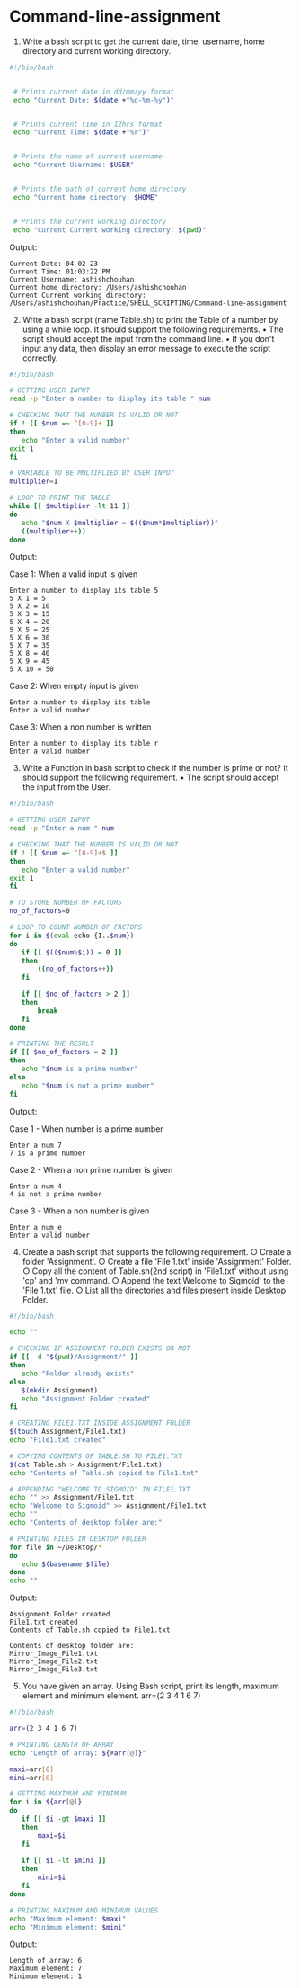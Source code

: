 # Command-line-assignment

1. Write a bash script to get the current date, time, username, home directory and
current working directory.

```sh
#!/bin/bash


 # Prints current date in dd/mm/yy format
 echo "Current Date: $(date +"%d-%m-%y")"


 # Prints current time in 12hrs format
 echo "Current Time: $(date +"%r")"


 # Prints the name of current username
 echo "Current Username: $USER"


 # Prints the path of current home directory
 echo "Current home directory: $HOME"


 # Prints the current working directory
 echo "Current Current working directory: $(pwd)"
```

Output:

```
Current Date: 04-02-23
Current Time: 01:03:22 PM
Current Username: ashishchouhan
Current home directory: /Users/ashishchouhan
Current Current working directory: /Users/ashishchouhan/Practice/SHELL_SCRIPTING/Command-line-assignment
```

2. Write a bash script (name Table.sh) to print the Table of a number by using a while
loop. It should support the following requirements.
• The script should accept the input from the command line.
• If you don't input any data, then display an error message to execute the script correctly.

```sh
#!/bin/bash

# GETTING USER INPUT
read -p "Enter a number to display its table " num

# CHECKING THAT THE NUMBER IS VALID OR NOT
if ! [[ $num =~ ^[0-9]+ ]]
then
   echo "Enter a valid number"
exit 1 
fi

# VARIABLE TO BE MULTIPLIED BY USER INPUT
multiplier=1

# LOOP TO PRINT THE TABLE
while [[ $multiplier -lt 11 ]]
do
   echo "$num X $multiplier = $(($num*$multiplier))"
   ((multiplier++))
done
```
Output:

Case 1: When a valid input is given
```
Enter a number to display its table 5
5 X 1 = 5
5 X 2 = 10
5 X 3 = 15
5 X 4 = 20
5 X 5 = 25
5 X 6 = 30
5 X 7 = 35
5 X 8 = 40
5 X 9 = 45
5 X 10 = 50
```

Case 2: When empty input is given
```
Enter a number to display its table 
Enter a valid number
```

Case 3: When a non number is written
```
Enter a number to display its table r
Enter a valid number
```

3. Write a Function in bash script to check if the number is prime or not? It should
support the following requirement.
• The script should accept the input from the User.

```sh
#!/bin/bash

# GETTING USER INPUT
read -p "Enter a num " num

# CHECKING THAT THE NUMBER IS VALID OR NOT
if ! [[ $num =~ ^[0-9]+$ ]]
then
   echo "Enter a valid number"
exit 1 
fi

# TO STORE NUMBER OF FACTORS
no_of_factors=0

# LOOP TO COUNT NUMBER OF FACTORS
for i in $(eval echo {1..$num})
do
   if [[ $(($num%$i)) = 0 ]]
   then
       ((no_of_factors++))
   fi
   
   if [[ $no_of_factors > 2 ]]
   then
       break
   fi 
done

# PRINTING THE RESULT
if [[ $no_of_factors = 2 ]]
then
   echo "$num is a prime number"
else
   echo "$num is not a prime number"
fi
```

Output:

Case 1 - When number is a prime number
```
Enter a num 7
7 is a prime number
```

Case 2 - When a non prime number is given
```
Enter a num 4
4 is not a prime number
```

Case 3 - When a non number is given
```
Enter a num e
Enter a valid number
```

4. Create a bash script that supports the following requirement.
○ Create a folder 'Assignment'.
○ Create a file 'File 1.txt' inside 'Assignment' Folder.
○ Copy all the content of Table.sh(2nd script) in 'File1.txt' without using 'cp' and 'mv
command.
○ Append the text Welcome to Sigmoid' to the 'File 1.txt' file.
○ List all the directories and files present inside Desktop Folder.

```sh
#!/bin/bash

echo ""

# CHECKING IF ASSIGNMENT FOLDER EXISTS OR NOT
if [[ -d "$(pwd)/Assignment/" ]]
then
   echo "Folder already exists"
else
   $(mkdir Assignment)
   echo "Assignment Folder created"
fi

# CREATING FILE1.TXT INSIDE ASSIGNMENT FOLDER
$(touch Assignment/File1.txt)
echo "File1.txt created"

# COPYING CONTENTS OF TABLE.SH TO FILE1.TXT
$(cat Table.sh > Assignment/File1.txt)
echo "Contents of Table.sh copied to File1.txt"

# APPENDING "WELCOME TO SIGMOID" IN FILE1.TXT
echo "" >> Assignment/File1.txt
echo "Welcome to Sigmoid" >> Assignment/File1.txt
echo ""
echo "Contents of desktop folder are:"

# PRINTING FILES IN DESKTOP FOLDER
for file in ~/Desktop/*
do
   echo $(basename $file)
done
echo ""
```

Output:
```
Assignment Folder created
File1.txt created
Contents of Table.sh copied to File1.txt

Contents of desktop folder are:
Mirror_Image_File1.txt
Mirror_Image_File2.txt
Mirror_Image_File3.txt
```

5. You have given an array. Using Bash script, print its length, maximum element and minimum element.
arr=(2 3 4 1 6 7)

```sh
#!/bin/bash

arr=(2 3 4 1 6 7)

# PRINTING LENGTH OF ARRAY
echo "Length of array: ${#arr[@]}"

maxi=arr[0]
mini=arr[0]

# GETTING MAXIMUM AND MINIMUM
for i in ${arr[@]}
do
   if [[ $i -gt $maxi ]]
   then
       maxi=$i 
   fi
   
   if [[ $i -lt $mini ]]
   then
       mini=$i 
   fi
done

# PRINTING MAXIMUM AND MINIMUM VALUES
echo "Maximum element: $maxi"
echo "Minimum element: $mini"
```

Output:
```
Length of array: 6
Maximum element: 7
Minimum element: 1
```

